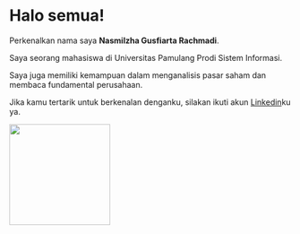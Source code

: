 # Halo semua! 

Perkenalkan nama saya **Nasmilzha Gusfiarta Rachmadi**.<br>

Saya seorang mahasiswa di Universitas Pamulang Prodi Sistem Informasi.<br>

Saya juga memiliki kemampuan dalam menganalisis pasar saham dan membaca fundamental perusahaan.<br>

Jika kamu tertarik untuk berkenalan denganku, silakan ikuti akun [Linkedin](https://www.linkedin.com/in/nasmilzha-gusfiarta?lipi=urn%3Ali%3Apage%3Ad_flagship3_profile_view_base_contact_details%3BU0wDHLgBSuW8Ze0k06qDYQ%3D%3D)ku ya.

<p align="left">
<a href="https://github.com/penuliscode">
  <img height="180em" src="https://github-readme-stats-eight-theta.vercel.app/api?username=penuliscode&show_icons=true&theme=algolia&include_all_commits=true&count_private=true"/>
</a>
</p>
